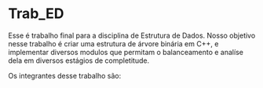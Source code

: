# Trab_ED
Esse é trabalho final para a disciplina de Estrutura de Dados. Nosso objetivo nesse trabalho é criar uma estrutura de árvore binária em C++, e implementar diversos
modulos que permitam o balanceamento e analíse dela em diversos estágios de completitude.

Os integrantes desse trabalho são:

